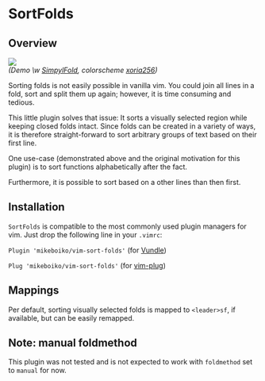 # SortFolds

## Overview

![](https://raw.github.com/obreitwi/vim-sort-folds/master/doc/demo.gif)  
_(Demo \w [SimpylFold](https://github.com/tmhedberg/SimpylFold),
colorscheme [xoria256](https://github.com/vim-scripts/xoria256.vim))_

Sorting folds is not easily possible in vanilla vim. You could join all lines
in a fold, sort and split them up again; however, it is time consuming and
tedious.

This little plugin solves that issue: It sorts a visually selected region while
keeping closed folds intact. Since folds can be created in a variety of ways,
it is therefore straight-forward to sort arbitrary groups of text based on
their first line.

One use-case (demonstrated above and the original motivation for this plugin)
is to sort functions alphabetically after the fact.

Furthermore, it is possible to sort based on a other lines than then first.


## Installation

`SortFolds` is compatible to the most commonly used plugin managers for vim.
Just drop the following line in your `.vimrc`:

`Plugin 'mikeboiko/vim-sort-folds'`
(for [Vundle](https://github.com/VundleVim/Vundle.vim))

`Plug 'mikeboiko/vim-sort-folds'`
(for [vim-plug](https://github.com/junegunn/vim-plug))


## Mappings

Per default, sorting visually selected folds is mapped to `<leader>sf`, if
available, but can be easily remapped.


## Note: manual foldmethod
This plugin was not tested and is not expected to work with `foldmethod` set to
`manual` for now.
